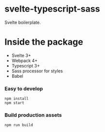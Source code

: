svelte-typescript-sass
=====================

Svelte boilerplate.

# Inside the package
- Svelte 3+
- Webpack 4+
- Typescript 3+
- Sass processor for styles
- Babel 

### Easy to develop

```
npm install
npm start
```

### Build production assets

```
npm run build
```
